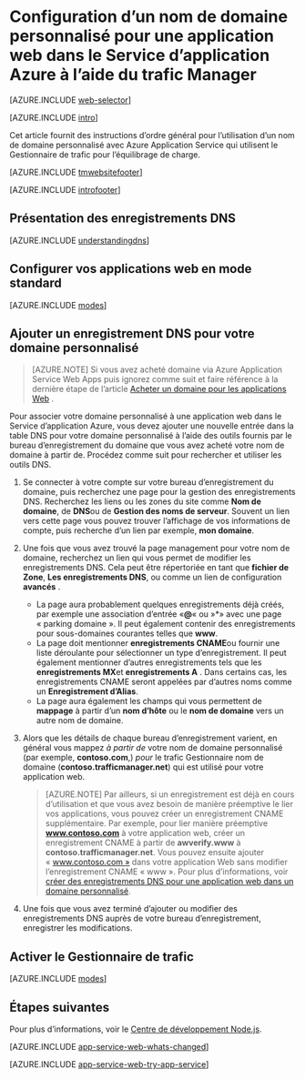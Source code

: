 <properties
    pageTitle="Configurer un nom de domaine personnalisé pour une application web dans le Service d’application Azure qui utilise le trafic Manager pour l’équilibrage de charge."
    description="Utiliser un nom de domaine personnalisé pour une une application web dans le Service d’application Azure qui inclut le trafic gestionnaire pour l’équilibrage de charge."
    services="app-service\web"
    documentationCenter=""
    authors="rmcmurray"
    manager="wpickett"
    editor=""/>

<tags
    ms.service="app-service-web"
    ms.workload="web"
    ms.tgt_pltfrm="na"
    ms.devlang="na"
    ms.topic="article"
    ms.date="09/20/2016"
    ms.author="robmcm"/>

# <a name="configuring-a-custom-domain-name-for-a-web-app-in-azure-app-service-using-traffic-manager"></a>Configuration d’un nom de domaine personnalisé pour une application web dans le Service d’application Azure à l’aide du trafic Manager

[AZURE.INCLUDE [web-selector](../../includes/websites-custom-domain-selector.md)]

[AZURE.INCLUDE [intro](../../includes/custom-dns-web-site-intro-traffic-manager.md)]

Cet article fournit des instructions d’ordre général pour l’utilisation d’un nom de domaine personnalisé avec Azure Application Service qui utilisent le Gestionnaire de trafic pour l’équilibrage de charge.

[AZURE.INCLUDE [tmwebsitefooter](../../includes/custom-dns-web-site-traffic-manager-notes.md)]

[AZURE.INCLUDE [introfooter](../../includes/custom-dns-web-site-intro-notes.md)]

<a name="understanding-records"></a>
## <a name="understanding-dns-records"></a>Présentation des enregistrements DNS

[AZURE.INCLUDE [understandingdns](../../includes/custom-dns-web-site-understanding-dns-traffic-manager.md)]

<a name="bkmk_configsharedmode"></a>
## <a name="configure-your-web-apps-for-standard-mode"></a>Configurer vos applications web en mode standard

[AZURE.INCLUDE [modes](../../includes/custom-dns-web-site-modes-traffic-manager.md)]

<a name="bkmk_configurecname"></a>
## <a name="add-a-dns-record-for-your-custom-domain"></a>Ajouter un enregistrement DNS pour votre domaine personnalisé

> [AZURE.NOTE] Si vous avez acheté domaine via Azure Application Service Web Apps puis ignorez comme suit et faire référence à la dernière étape de l’article [Acheter un domaine pour les applications Web](custom-dns-web-site-buydomains-web-app.md) .

Pour associer votre domaine personnalisé à une application web dans le Service d’application Azure, vous devez ajouter une nouvelle entrée dans la table DNS pour votre domaine personnalisé à l’aide des outils fournis par le bureau d’enregistrement du domaine que vous avez acheté votre nom de domaine à partir de. Procédez comme suit pour rechercher et utiliser les outils DNS.

1. Se connecter à votre compte sur votre bureau d’enregistrement du domaine, puis recherchez une page pour la gestion des enregistrements DNS. Recherchez les liens ou les zones du site comme **Nom de domaine**, de **DNS**ou de **Gestion des noms de serveur**. Souvent un lien vers cette page vous pouvez trouver l’affichage de vos informations de compte, puis recherche d’un lien par exemple, **mon domaine**.

1. Une fois que vous avez trouvé la page management pour votre nom de domaine, recherchez un lien qui vous permet de modifier les enregistrements DNS. Cela peut être répertoriée en tant que **fichier de Zone**, **Les enregistrements DNS**, ou comme un lien de configuration **avancés** .

    * La page aura probablement quelques enregistrements déjà créés, par exemple une association d’entrée «**@**« ou »\*» avec une page « parking domaine ». Il peut également contenir des enregistrements pour sous-domaines courantes telles que **www**.
    * La page doit mentionner **enregistrements CNAME**ou fournir une liste déroulante pour sélectionner un type d’enregistrement. Il peut également mentionner d’autres enregistrements tels que les **enregistrements MX**et **enregistrements A** . Dans certains cas, les enregistrements CNAME seront appelées par d’autres noms comme un **Enregistrement d’Alias**.
    * La page aura également les champs qui vous permettent de **mappage** à partir d’un **nom d’hôte** ou le **nom de domaine** vers un autre nom de domaine.

1. Alors que les détails de chaque bureau d’enregistrement varient, en général vous mappez *à partir de* votre nom de domaine personnalisé (par exemple, **contoso.com**,) *pour* le trafic Gestionnaire nom de domaine (**contoso.trafficmanager.net**) qui est utilisé pour votre application web.

    > [AZURE.NOTE] Par ailleurs, si un enregistrement est déjà en cours d’utilisation et que vous avez besoin de manière préemptive le lier vos applications, vous pouvez créer un enregistrement CNAME supplémentaire. Par exemple, pour lier manière préemptive **www.contoso.com** à votre application web, créer un enregistrement CNAME à partir de **awverify.www** à **contoso.trafficmanager.net**. Vous pouvez ensuite ajouter « www.contoso.com » dans votre application Web sans modifier l’enregistrement CNAME « www ». Pour plus d’informations, voir [créer des enregistrements DNS pour une application web dans un domaine personnalisé][CREATEDNS].

1. Une fois que vous avez terminé d’ajouter ou modifier des enregistrements DNS auprès de votre bureau d’enregistrement, enregistrer les modifications.

<a name="enabledomain"></a>
## <a name="enable-traffic-manager"></a>Activer le Gestionnaire de trafic

[AZURE.INCLUDE [modes](../../includes/custom-dns-web-site-enable-on-traffic-manager.md)]

## <a name="next-steps"></a>Étapes suivantes

Pour plus d’informations, voir le [Centre de développement Node.js](/develop/nodejs/).

[AZURE.INCLUDE [app-service-web-whats-changed](../../includes/app-service-web-whats-changed.md)]

[AZURE.INCLUDE [app-service-web-try-app-service](../../includes/app-service-web-try-app-service.md)]

<!-- URL List -->

[CREATEDNS]: ../dns/dns-web-sites-custom-domain.md

